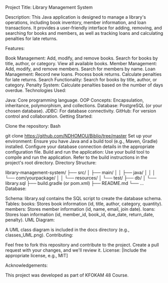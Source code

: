 Project Title: Library Management System

Description:
This Java application is designed to manage a library's operations, including book inventory, member information, and loan transactions. It provides a user-friendly interface for adding, removing, and searching for books and members, as well as tracking loans and calculating penalties for late returns.

Features:

Book Management:
Add, modify, and remove books.
Search for books by title, author, or category.
View all available books.
Member Management:
Add, modify, and remove members.
Search for members by name.
Loan Management:
Record new loans.
Process book returns.
Calculate penalties for late returns.
Search Functionality:
Search for books by title, author, or category.
Penalty System:
Calculate penalties based on the number of days overdue.
Technologies Used:

Java: Core programming language.
OOP Concepts: Encapsulation, inheritance, polymorphism, and collections.
Database: PostgreSQL (or your chosen database).
JDBC: For database connectivity.
GitHub: For version control and collaboration.
Getting Started:

Clone the repository:
Bash

git clone https://github.com/NDHOMOU/Biblio/tree/master
Set up your environment:
Ensure you have Java and a build tool (e.g., Maven, Gradle) installed.
Configure your database connection details in the appropriate configuration file.
Build and run the application:
Use your build tool to compile and run the application.
Refer to the build instructions in the project's root directory.
Directory Structure:

library-management-system/
├── src/
│   ├── main/
│   │   ├── java/
│   │   │   └── com/yourpackage/
│   │   └── resources/
│   └── test/
├── db/
│   └── library.sql
├── build.gradle (or pom.xml)
├── README.md
└── ...
Database:

Schema: library.sql contains the SQL script to create the database schema.
Tables:
books: Stores book information (id, title, author, category, quantity).
members: Stores member information (id, name, email, join date).
loans: Stores loan information (id, member_id, book_id, due_date, return_date, penalty).
UML Diagram:

A UML class diagram is included in the docs directory (e.g., classes_UML.png).
Contributing:

Feel free to fork this repository and contribute to the project.
Create a pull request with your changes, and we'll review it.
License:
[Include the appropriate license, e.g., MIT]

Acknowledgements:

This project was developed as part of KFOKAM 48 Course.
